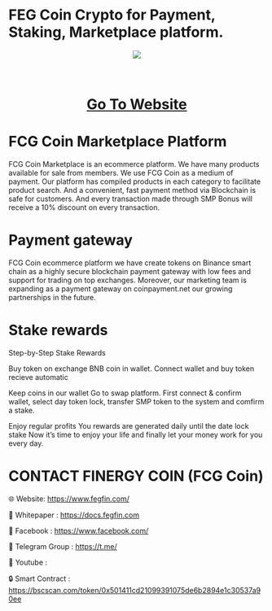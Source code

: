 # FEG Coin Crypto for Payment, Staking, Marketplace platform.

<div align="center"><img src="https://makecoin.live/wp-content/uploads/2023/01/FEG475X475.png)" /><br />
</div>
<div align="center">
  <h1><br />
    <a href="https://www.smpbonus.com/" target="_blank">Go To Website<br />
</a></h1>
</div>


# FCG Coin Marketplace Platform

FCG Coin Marketplace is an ecommerce platform. We have many products available for sale from members. We use FCG Coin as a medium of payment. Our platform has compiled products in each category to facilitate product search. And a convenient, fast payment method via Blockchain is safe for customers. And every transaction made through SMP Bonus will receive a 10% discount on every transaction.

# Payment gateway
FCG Coin ecommerce platform we have create tokens on Binance smart chain as a highly secure blockchain payment gateway with low fees and support for trading on top exchanges. Moreover, our marketing team is expanding as a payment gateway on coinpayment.net our growing partnerships in the future.

# Stake rewards
Step-by-Step Stake Rewards

Buy token on exchange BNB coin in wallet. Connect wallet and buy token recieve automatic

Keep coins in our wallet Go to swap platform. First connect & confirm wallet, select day token lock, transfer SMP token to the system and comfirm a stake.

Enjoy regular profits You rewards are generated daily until the date lock stake Now it’s time to enjoy your life and finally let your money work for you every day.

# CONTACT FINERGY COIN (FCG Coin)

🌐 Website: https://www.fegfin.com/

📄 Whitepaper : https://docs.fegfin.com

👨 Facebook : https://www.facebook.com/

👬 Telegram Group : https://t.me/

📕 Youtube : 

🔒 Smart Contract : https://bscscan.com/token/0x501411cd21099391075de6b2894e1c30537a90ee
